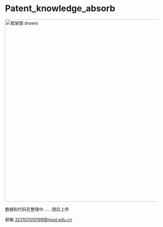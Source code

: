 # Patent_knowledge_absorb
<img width="1197" height="602" alt="框架图 drawio" src="https://github.com/user-attachments/assets/a5a65706-535a-4ac9-98c5-3480144fda15" />

数据和代码在整理中......
随后上传

邮箱 323107010199@njust.edu.cn
